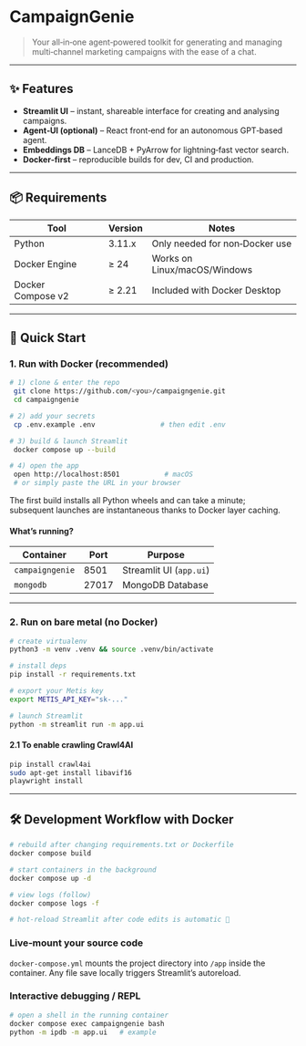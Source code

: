 # CampaignGenie

> Your all‑in‑one agent‑powered toolkit for generating and managing multi‑channel marketing campaigns with the ease of a
> chat.

---

## ✨ Features

* **Streamlit UI** – instant, shareable interface for creating and analysing campaigns.
* **Agent‑UI (optional)** – React front‑end for an autonomous GPT‑based agent.
* **Embeddings DB** – LanceDB + PyArrow for lightning‑fast vector search.
* **Docker‑first** – reproducible builds for dev, CI and production.

---

## 📦 Requirements

| Tool              | Version | Notes                          |
|-------------------|---------|--------------------------------|
| Python            | 3.11.x  | Only needed for non‑Docker use |
| Docker Engine     | ≥ 24    | Works on Linux/macOS/Windows   |
| Docker Compose v2 | ≥ 2.21  | Included with Docker Desktop   |

---

## 🚀 Quick Start

### 1. Run with Docker (recommended)

```bash
# 1) clone & enter the repo
 git clone https://github.com/<you>/campaigngenie.git
 cd campaigngenie

# 2) add your secrets
 cp .env.example .env                # then edit .env

# 3) build & launch Streamlit
 docker compose up --build

# 4) open the app
 open http://localhost:8501           # macOS
 # or simply paste the URL in your browser
```

The first build installs all Python wheels and can take a minute;<br>subsequent launches are instantaneous thanks to
Docker layer caching.

#### What’s running?

| Container       | Port | Purpose                 |
|-----------------|------|-------------------------|
| `campaigngenie` | 8501 | Streamlit UI (`app.ui`) |
| `mongodb`       | 27017| MongoDB Database        |

---

### 2. Run on bare metal (no Docker)

```bash
# create virtualenv
python3 -m venv .venv && source .venv/bin/activate

# install deps
pip install -r requirements.txt

# export your Metis key
export METIS_API_KEY="sk‑..."

# launch Streamlit
python -m streamlit run -m app.ui
```

#### 2.1 To enable crawling Crawl4AI
```bash
pip install crawl4ai
sudo apt-get install libavif16
playwright install
```

---

## 🛠 Development Workflow with Docker

```bash
# rebuild after changing requirements.txt or Dockerfile
docker compose build

# start containers in the background
docker compose up -d

# view logs (follow)
docker compose logs -f

# hot‑reload Streamlit after code edits is automatic 🎉
```

### Live‑mount your source code

`docker-compose.yml` mounts the project directory into `/app` inside the container. Any file save locally triggers
Streamlit’s autoreload.

### Interactive debugging / REPL

```bash
# open a shell in the running container
docker compose exec campaigngenie bash
python -m ipdb -m app.ui   # example
```
